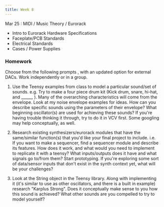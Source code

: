 ```yaml
---
title: Week 8
---
```


Mar 25
: MIDI / Music Theory / Eurorack

- Intro to Eurorack Hardware Specifications
- Faceplate/PCB Standards
- Electrical Standards
- Cases / Power Supplies

### Homework

Choose from the following prompts , with an updated option for external DACs. Work independently or in a group. 

1) Use the Teensy examples from class to model a particular sound/set of sounds. e.g. Try to make a four piece drum kit (Kick drum, snare, hi-hat, and ______ ). Many of the overarching characteristics will come from the envelope. Look at my noise envelope examples for ideas. How can you describe specific sounds using the parameters of their envelope? What beginning oscillator(s) are used for achieving these sounds? If you're having trouble thinking it through, try to do it in VCV first. Some googling may help conceptually, as well. 

2) Research existing synthesizers/eurorack modules that have the same/similar function(s) that you'd like your final project to include. i.e. If you want to make a sequencer, find a sequencer module and describe its features. How does it work, and what would you need to implement to replicate it with a teensy? What inputs/outputs does it have and what signals go to/from them? Start prototyping. If you're exploring some sort of data/sensor inputs that don't exist in the synth context yet, what will be your challenges?

3) Look at the String object in the Teensy library. Along with implementing it (it's similar to use as other oscillators, and there is a built in example) research "Karplus Strong". Does it conceptually make sense to you how this sound is achieved? What other sounds are you compelled to try to model yourself?
